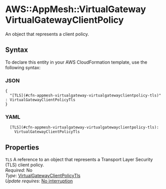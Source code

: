 # AWS::AppMesh::VirtualGateway VirtualGatewayClientPolicy<a name="aws-properties-appmesh-virtualgateway-virtualgatewayclientpolicy"></a>

An object that represents a client policy\.

## Syntax<a name="aws-properties-appmesh-virtualgateway-virtualgatewayclientpolicy-syntax"></a>

To declare this entity in your AWS CloudFormation template, use the following syntax:

### JSON<a name="aws-properties-appmesh-virtualgateway-virtualgatewayclientpolicy-syntax.json"></a>

```
{
  "[TLS](#cfn-appmesh-virtualgateway-virtualgatewayclientpolicy-tls)" : VirtualGatewayClientPolicyTls
}
```

### YAML<a name="aws-properties-appmesh-virtualgateway-virtualgatewayclientpolicy-syntax.yaml"></a>

```
  [TLS](#cfn-appmesh-virtualgateway-virtualgatewayclientpolicy-tls): 
    VirtualGatewayClientPolicyTls
```

## Properties<a name="aws-properties-appmesh-virtualgateway-virtualgatewayclientpolicy-properties"></a>

`TLS`  <a name="cfn-appmesh-virtualgateway-virtualgatewayclientpolicy-tls"></a>
A reference to an object that represents a Transport Layer Security \(TLS\) client policy\.  
*Required*: No  
*Type*: [VirtualGatewayClientPolicyTls](aws-properties-appmesh-virtualgateway-virtualgatewayclientpolicytls.md)  
*Update requires*: [No interruption](https://docs.aws.amazon.com/AWSCloudFormation/latest/UserGuide/using-cfn-updating-stacks-update-behaviors.html#update-no-interrupt)